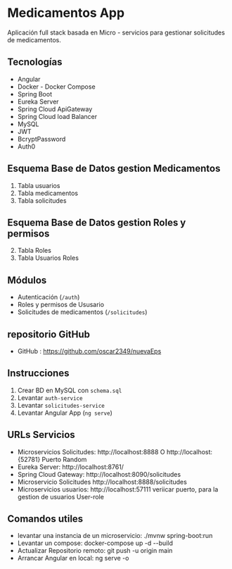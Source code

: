 # Medicamentos App

Aplicación full stack basada en Micro - servicios para gestionar solicitudes de medicamentos.

## Tecnologías
- Angular
- Docker - Docker Compose  
- Spring Boot
- Eureka Server
- Spring Cloud ApiGateway
- Spring Cloud load Balancer
- MySQL
- JWT
- BcryptPassword
- Auth0 

## Esquema Base de Datos gestion Medicamentos

1. Tabla usuarios
2. Tabla medicamentos
3. Tabla solicitudes

## Esquema Base de Datos gestion Roles y permisos

2. Tabla Roles
3. Tabla Usuarios Roles


## Módulos
- Autenticación (`/auth`)
- Roles y permisos de Ususario
- Solicitudes de medicamentos (`/solicitudes`)

## repositorio GitHub
- GitHub : https://github.com/oscar2349/nuevaEps

## Instrucciones
1. Crear BD en MySQL con `schema.sql`
2. Levantar `auth-service`
3. Levantar `solicitudes-service`
4. Levantar Angular App (`ng serve`)


## URLs Servicios

- Microservicios Solicitudes: http://localhost:8888 O http://localhost:{52781} Puerto Random
- Eureka Server:  http://localhost:8761/
- Spring Cloud Gateway: http://localhost:8090/solicitudes
- Microservicio Solicitudes http://localhost:8888/solicitudes
- Microservicios usuarios: http://localhost:57111  veriicar puerto, para la gestion de usuarios User-role


## Comandos utiles

- levantar una instancia de un microservicio: ./mvnw spring-boot:run
- Levantar un compose: docker-compose up -d --build
- Actualizar Repositorio remoto: git push -u origin main
- Arrancar Angular en local: ng serve -o




